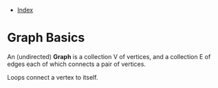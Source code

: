 - [Index](https://github.com/KiraDiShira/AlgorithmsAndDataStructures#table-of-contents)

# Graph Basics

An (undirected) **Graph** is a collection V of vertices, and a collection E of edges each of which connects a pair of vertices.

Loops connect a vertex to itself.
